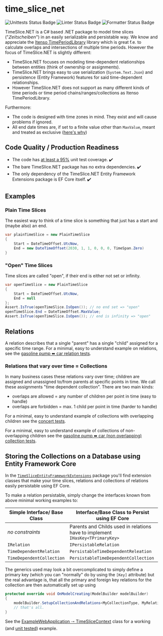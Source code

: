 # time_slice_net

![Unittests Status Badge](https://github.com/Hochfrequenz/time_slice_net/workflows/Unittests%20and%20Coverage/badge.svg)
![Linter Status Badge](https://github.com/Hochfrequenz/time_slice_net/workflows/ReSharper/badge.svg)
![Formatter Status Badge](https://github.com/Hochfrequenz/time_slice_net/workflows/dotnet-format/badge.svg)

TimeSlice.NET is a C# based .NET package to model time slices ("𝘡𝘦𝘪𝘵𝘴𝘤𝘩𝘦𝘪𝘣𝘦𝘯") in an easily serializable and persistable way.
We know and appreciate the [Itenso TimePeriodLibrary](https://github.com/Giannoudis/TimePeriodLibrary) library which is great f.e. to calculate overlaps and intersections of multiple time periods.
However the focus of TimeSlice.NET is slightly different:

- TimeSlice.NET focuses on modeling time-dependent relationships between entities (think of ownership or assignments).
- TimeSlice.NET brings easy to use serialization (`System.Text.Json`) and persistence (Entity Framework) features for said time-dependent relationships.
- However TimeSlice.NET does not support as many different kinds of time periods or time period chains/ranges/collections as Itenso TimePeriodLibrary.

Furthermore:

- The code is designed with time zones in mind. They exist and will cause problems if ignored.
- All end date times are, if set to a finite value other than `MaxValue`, meant and treated as exclusive ([here's why](https://hf-kklein.github.io/exclusive_end_dates.github.io/))

## Code Quality / Production Readiness

- The code has [at least a 95%](https://github.com/Hochfrequenz/time_slice_net/blob/main/.github/workflows/unittests_and_coverage.yml#L34) unit test coverage. ✔️
- The bare TimeSlice.NET package has no extra dependencies. ✔️
- The only dependency of the TimeSlice.NET Entity Framework Extensions package is EF Core itself. ✔️

## Examples

### Plain Time Slices

The easiest way to think of a time slice is something that just has a start and (maybe also) an end.

```c#
var plainTimeSlice = new PlainTimeSlice
{
    Start = DateTimeOffset.UtcNow,
    End = new DateTimeOffset(2030, 1, 1, 0, 0, 0, TimeSpan.Zero)
}
```

### "Open" Time Slices

Time slices are called "open", if their end is either not set or infinity.

```c#
var openTimeSlice = new PlainTimeSlice
{
    Start = DateTimeOffset.UtcNow,
    End = null
};
Assert.IsTrue(openTimeSlice.IsOpen()); // no end set => "open"
openTimeSlice.End = DateTimeOffset.MaxValue;
Assert.IsTrue(openTimeSlice.IsOpen()); // end is infinity => "open"
```

## Relations

A relation describes that a single "parent" has a single "child" assigned for a specific time range.
For a minimal, easy to understand example on relations, see the [gasoline pump ⬌ car relation tests](TimeSliceNet/TimeSliceTests/GasolinePumpCarRelationExampleTests.cs).

### Relations that vary over time = Collections

In many business cases these relations vary over time; children are assigned and unassigned to/from parents at specific points in time.
We call these assignments "time dependent collection".
There are two main kinds:

- overlaps are allowed = any number of children per point in time (easy to handle)
- overlaps are forbidden = max. 1 child per point in time (harder to handle)

For a minimal, easy to understand example of collections with overlapping children see the [concert tests](TimeSliceNet/TimeSliceTests/ConcertOverlappingExampleTests.cs).

For a minimal, easy to understand example of collections of non-overlapping children see the [gasoline pump ⬌ car (non overlapping) collection tests](TimeSliceNet/TimeSliceTests/GasolinePumpCarNonOverlappingExampleTests.cs).

## Storing the Collections on a Database using Entity Framework Core

In the [`TimeSliceEntityFrameworkExtensions`](TimeSliceNet/TimeSliceEntityFrameWorkExtensions) package you'll find extension classes that make your time slices, relations and collections of relations easily persistable using EF Core.

To make a relation persistable, simply change the interfaces known from above minimal working examples to:

| Simple Interface/ Base Class | Interface/Base Class to Persist using EF Core                                 |
| ---------------------------- | ----------------------------------------------------------------------------- |
| _no constraints_             | Parents and Childs used in relations have to implement `IHasKey<TPrimaryKey>` |
| `IRelation`                  | `IPersistableRelation`                                                        |
| `TimeDependentRelation`      | `PersistableTimeDependentReleation`                                           |
| `TimeDependentCollection`    | `PersistableTimeDependentCollection`                                          |

The generics used may look a bit overcomplicated to simply define a primary key (which you can "normally" do by using the `[Key]` attribute) but the real advantage is, that all the primary and foreign key relations for the collection are then automatically set up using

```c#
protected override void OnModelCreating(ModelBuilder modelBuilder)
{
    modelBuilder.SetupCollectionAndRelations<MyCollectionType, MyRelationType, MyParent, MyParentsKey, MyChild, MyChildsKey>(collection=>collection.YourKey);
    // that's all.
}
```

See the [ExampleWebApplication 🠒 TimeSliceContext](TimeSliceNet/ExampleWebApplication/TimeSliceContext.cs) class for a working (and [unit tested](TimeSliceNet/TimeSliceTests/EntityFrameworkExtensionTests)) example.
